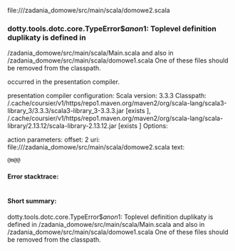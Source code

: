 file://<WORKSPACE>/zadania_domowe/src/main/scala/domowe2.scala
### dotty.tools.dotc.core.TypeError$$anon$1: Toplevel definition duplikaty is defined in
  <WORKSPACE>/zadania_domowe/src/main/scala/Main.scala
and also in
  <WORKSPACE>/zadania_domowe/src/main/scala/domowe1.scala
One of these files should be removed from the classpath.

occurred in the presentation compiler.

presentation compiler configuration:
Scala version: 3.3.3
Classpath:
<HOME>/.cache/coursier/v1/https/repo1.maven.org/maven2/org/scala-lang/scala3-library_3/3.3.3/scala3-library_3-3.3.3.jar [exists ], <HOME>/.cache/coursier/v1/https/repo1.maven.org/maven2/org/scala-lang/scala-library/2.13.12/scala-library-2.13.12.jar [exists ]
Options:



action parameters:
offset: 2
uri: file://<WORKSPACE>/zadania_domowe/src/main/scala/domowe2.scala
text:
```scala
@m@@
```



#### Error stacktrace:

```

```
#### Short summary: 

dotty.tools.dotc.core.TypeError$$anon$1: Toplevel definition duplikaty is defined in
  <WORKSPACE>/zadania_domowe/src/main/scala/Main.scala
and also in
  <WORKSPACE>/zadania_domowe/src/main/scala/domowe1.scala
One of these files should be removed from the classpath.